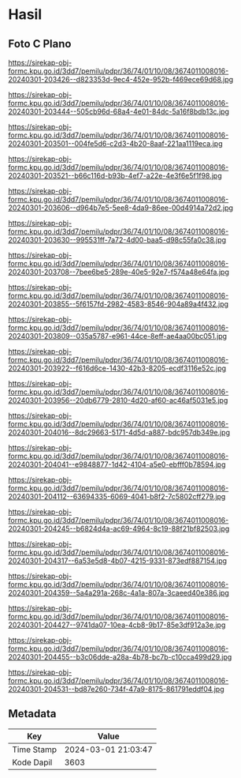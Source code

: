 # Hasil

## Foto C Plano

https://sirekap-obj-formc.kpu.go.id/3dd7/pemilu/pdpr/36/74/01/10/08/3674011008016-20240301-203426--d823353d-9ec4-452e-952b-f469ece69d68.jpg

https://sirekap-obj-formc.kpu.go.id/3dd7/pemilu/pdpr/36/74/01/10/08/3674011008016-20240301-203444--505cb96d-68a4-4e01-84dc-5a16f8bdb13c.jpg

https://sirekap-obj-formc.kpu.go.id/3dd7/pemilu/pdpr/36/74/01/10/08/3674011008016-20240301-203501--004fe5d6-c2d3-4b20-8aaf-221aa1119eca.jpg

https://sirekap-obj-formc.kpu.go.id/3dd7/pemilu/pdpr/36/74/01/10/08/3674011008016-20240301-203521--b66c116d-b93b-4ef7-a22e-4e3f6e5f1f98.jpg

https://sirekap-obj-formc.kpu.go.id/3dd7/pemilu/pdpr/36/74/01/10/08/3674011008016-20240301-203606--d964b7e5-5ee8-4da9-86ee-00d4914a72d2.jpg

https://sirekap-obj-formc.kpu.go.id/3dd7/pemilu/pdpr/36/74/01/10/08/3674011008016-20240301-203630--995531ff-7a72-4d00-baa5-d98c55fa0c38.jpg

https://sirekap-obj-formc.kpu.go.id/3dd7/pemilu/pdpr/36/74/01/10/08/3674011008016-20240301-203708--7bee6be5-289e-40e5-92e7-f574a48e64fa.jpg

https://sirekap-obj-formc.kpu.go.id/3dd7/pemilu/pdpr/36/74/01/10/08/3674011008016-20240301-203855--5f6157fd-2982-4583-8546-904a89a4f432.jpg

https://sirekap-obj-formc.kpu.go.id/3dd7/pemilu/pdpr/36/74/01/10/08/3674011008016-20240301-203809--035a5787-e961-44ce-8eff-ae4aa00bc051.jpg

https://sirekap-obj-formc.kpu.go.id/3dd7/pemilu/pdpr/36/74/01/10/08/3674011008016-20240301-203922--f616d6ce-1430-42b3-8205-ecdf3116e52c.jpg

https://sirekap-obj-formc.kpu.go.id/3dd7/pemilu/pdpr/36/74/01/10/08/3674011008016-20240301-203956--20db6779-2810-4d20-af60-ac46af5031e5.jpg

https://sirekap-obj-formc.kpu.go.id/3dd7/pemilu/pdpr/36/74/01/10/08/3674011008016-20240301-204016--8dc29663-5171-4d5d-a887-bdc957db349e.jpg

https://sirekap-obj-formc.kpu.go.id/3dd7/pemilu/pdpr/36/74/01/10/08/3674011008016-20240301-204041--e9848877-1d42-4104-a5e0-ebfff0b78594.jpg

https://sirekap-obj-formc.kpu.go.id/3dd7/pemilu/pdpr/36/74/01/10/08/3674011008016-20240301-204112--63694335-6069-4041-b8f2-7c5802cff279.jpg

https://sirekap-obj-formc.kpu.go.id/3dd7/pemilu/pdpr/36/74/01/10/08/3674011008016-20240301-204245--b6824d4a-ac69-4964-8c19-88f21bf82503.jpg

https://sirekap-obj-formc.kpu.go.id/3dd7/pemilu/pdpr/36/74/01/10/08/3674011008016-20240301-204317--6a53e5d8-4b07-4215-9331-873edf887154.jpg

https://sirekap-obj-formc.kpu.go.id/3dd7/pemilu/pdpr/36/74/01/10/08/3674011008016-20240301-204359--5a4a291a-268c-4a1a-807a-3caeed40e386.jpg

https://sirekap-obj-formc.kpu.go.id/3dd7/pemilu/pdpr/36/74/01/10/08/3674011008016-20240301-204427--9741da07-10ea-4cb8-9b17-85e3df912a3e.jpg

https://sirekap-obj-formc.kpu.go.id/3dd7/pemilu/pdpr/36/74/01/10/08/3674011008016-20240301-204455--b3c06dde-a28a-4b78-bc7b-c10cca499d29.jpg

https://sirekap-obj-formc.kpu.go.id/3dd7/pemilu/pdpr/36/74/01/10/08/3674011008016-20240301-204531--bd87e260-734f-47a9-8175-861791eddf04.jpg


## Metadata

| Key        | Value               |
| ---------- | ------------------- |
| Time Stamp | 2024-03-01 21:03:47 |
| Kode Dapil | 3603                |



